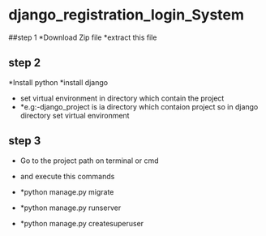 
# django_registration_login_System
##step 1
*Download Zip file 
*extract this file
## step 2
*Install python 
*install django
* set virtual environment in directory which contain the project
* *e.g:-django_project is ia directory which contaion project so in django directory set virtual environment
## step 3
* Go to the project path on terminal or cmd
* and execute this commands
  
* *python manage.py migrate
* *python manage.py runserver
* *python manage.py createsuperuser
